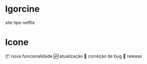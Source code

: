 # Igorcine
site tipo netflix
# Icone
📦 nova funcionalidade
🆙 atualização
🐞 correção de bug
🏁 release
